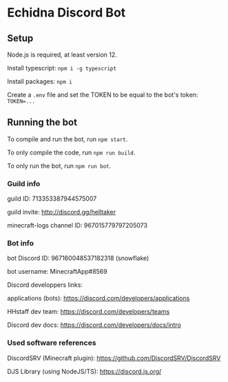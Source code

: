 # Echidna Discord Bot

## Setup

Node.js is required, at least version 12.

Install typescript: `npm i -g typescript`

Install packages: `npm i`

Create a `.env` file and set the TOKEN to be equal to the bot's token: `TOKEN=...`

## Running the bot

To compile and run the bot, run `npm start`.

To only compile the code, run `npm run build`.

To only run the bot, run `npm run bot`.

### Guild info

guild ID: 713353387944575007

guild invite: http://discord.gg/helltaker

minecraft-logs channel ID: 967015779797205073

### Bot info

bot Discord ID: 967160048537182318 (snowflake)

bot username: MinecraftApp#8569

Discord developpers links:

applications (bots): https://discord.com/developers/applications

HHstaff dev team: https://discord.com/developers/teams

Discord dev docs: https://discord.com/developers/docs/intro

### Used software references
DiscordSRV (Minecraft plugin): https://github.com/DiscordSRV/DiscordSRV

DJS Library (using NodeJS/TS): https://discord.js.org/

